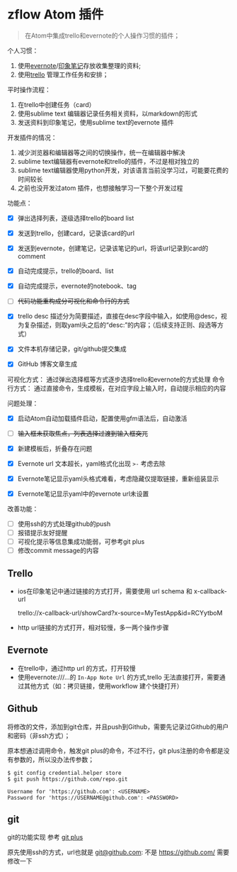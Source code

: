 # zflow Atom 插件
> 在Atom中集成trello和evernote的个人操作习惯的插件；

个人习惯：

1. 使用[evernote][1]/[印象笔记][2]存放收集整理的资料;
2. 使用[trello][3] 管理工作任务和安排；

平时操作流程：

1. 在trello中创建任务（card）
2. 使用sublime text 编辑器记录任务相关资料，以markdown的形式
3. 发送资料到印象笔记，使用sublime text的evernote 插件


开发插件的情况：

1. 减少浏览器和编辑器等之间的切换操作，统一在编辑器中解决
2. sublime text编辑器有evernote和trello的插件，不过是相对独立的
3. sublime text编辑器使用python开发，对该语言当前没学习过，可能要花费的时间较长
4. 之前也没开发过atom 插件，也想接触学习一下整个开发过程

功能点：

- [x] 弹出选择列表，逐级选择trello的board list
- [x] 发送到trello，创建card，记录该card的url
- [x] 发送到evernote，创建笔记，记录该笔记的url，将该url记录到card的comment
- [x] 自动完成提示，trello的board、list
- [x] 自动完成提示，evernote的notebook、tag
- [ ] ~~代码功能重构成分可视化和命令行的方式~~
- [x] trello desc 描述分为简要描述，直接在desc字段中输入，如使用@desc，视为复杂描述，则取yaml头之后的“desc:”的内容；（后续支持正则、段选等方式）
- [x] 文件本机存储记录，git/github提交集成
- [x] GitHub 博客文章生成


可视化方式： 通过弹出选择框等方式逐步选择trello和evernote的方式处理
命令行方式： 通过直接命令，生成模板，在对应字段上输入时，自动提示相应的内容

问题处理：

- [x] 启动Atom自动加载插件启动，配置使用gfm语法后，自动激活
- [ ] ~~输入框未获取焦点，列表选择过渡到输入框突兀~~
- [x] 新建模板后，折叠存在问题
- [x] Evernote url 文本超长，yaml格式化出现 `>-` 考虑去除
- [x] Evernote笔记显示yaml头格式难看，考虑隐藏仅提取链接，重新组装显示
- [x] Evernote笔记显示yaml中的evernote url未设置


改善功能：

- [ ] 使用ssh的方式处理github的push
- [ ] 报错提示友好提醒
- [ ] 可视化提示等信息集成功能弱，可参考git plus
- [ ] 修改commit message的内容

## Trello

- ios在印象笔记中通过链接的方式打开，需要使用 url schema 和 x-callback-url

  trello://x-callback-url/showCard?x-source=MyTestApp&id=RCYytboM

- http url链接的方式打开，相对较慢，多一两个操作步骤

## Evernote

- 在trello中，通过http url 的方式，打开较慢
- 使用evernote:///...的 `In-App Note Url` 的方式,trello 无法直接打开，需要通过其他方式（如：拷贝链接，使用workflow 建个快捷打开）

## Github

将修改的文件，添加到git仓库，并且push到Github，需要先记录过Github的用户和密码（非ssh方式）；

原本想通过调用命令，触发git plus的命令，不过不行，git plus注册的命令都是没有参数的，所以没办法传参数；

```
$ git config credential.helper store
$ git push https://github.com/repo.git

Username for 'https://github.com': <USERNAME>
Password for 'https://USERNAME@github.com': <PASSWORD>
```

## git

git的功能实现 参考 [git plus](https://github.com/akonwi/git-plus)

原先使用ssh的方式，url也就是 git@github.com:  不是 https://github.com/ 需要修改一下

[1]: https://evernote.com/ "Evernote"
[2]: https://www.yinxiang.com/ "印象笔记"
[3]: https://trello.com/ "trello"
